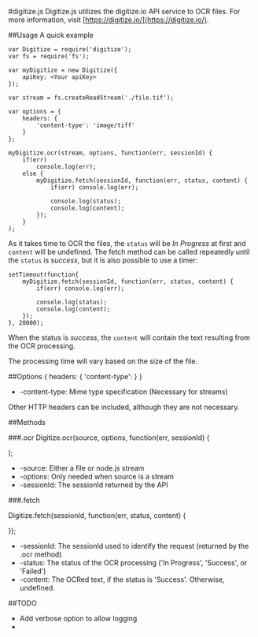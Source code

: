 #digitize.js
Digitize.js utilizes the digitize.io API service to OCR files. For more information, visit [https://digitize.io/](https://digitize.io/).

##Usage
A quick example

    var Digitize = require('digitize');
    var fs = require('fs');

    var myDigitize = new Digitize({
    	apiKey: <Your apiKey>
    });

    var stream = fs.createReadStream('./file.tif');

    var options = {
    	headers: {
    		'content-type': 'image/tiff'
    	}
    };

    myDigitize.ocr(stream, options, function(err, sessionId) {
    	if(err) 
    		console.log(err);
		else {
    		myDigitize.fetch(sessionId, function(err, status, content) {
    			if(err) console.log(err);

    			console.log(status);
    			console.log(content);
    		});
    	}
    );


As it takes time to OCR the files, the `status` will be _In Progress_ at first and `content` will be undefined. The fetch method can be called repeatedly until the `status` is _success_, but it is also possible to use a timer:

    setTimeout(function{
    	myDigitize.fetch(sessionId, function(err, status, content) {
    		if(err) console.log(err);

    		console.log(status);
    		console.log(content);
    	});
    }, 20000);

When the status is _success_, the `content` will contain the text resulting from the OCR processing.

The processing time will vary based on the size of the file.

##Options
    {
    	headers: {
    	    'content-type': <Mime type>
    	}
    }

+ -content-type: Mime type specification (Necessary for streams)

Other HTTP headers can be included, although they are not necessary.

##Methods

###.ocr
Digitize.ocr(source, options, function(err, sessionId) {


);

+ -source: Either a file or node.js stream
+ -options: Only needed when source is a stream
+ -sessionId: The sessionId returned by the API

###.fetch

Digitize.fetch(sessionId, function(err, status, content) {

});

+ -sessionId: The sessionId used to identify the request (returned by the .ocr method)
+ -status: The status of the OCR processing ('In Progress', 'Success', or 'Failed')
+ -content: The OCRed text, if the status is 'Success'. Otherwise, undefined.

##TODO
+ Add verbose option to allow logging
+ 